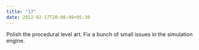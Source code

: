 ```yaml
---
title: "17"
date: 2022-02-17T20:08:49+05:30
---
```


Polish the procedural level art. Fix a bunch of small issues in the
simulation engine.

